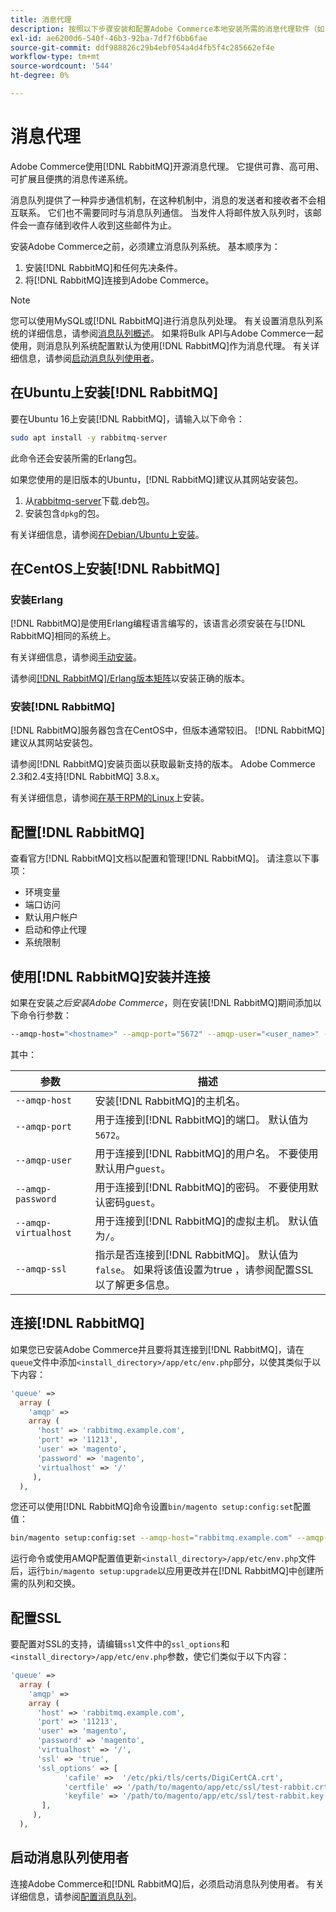 ```yaml
---
title: 消息代理
description: 按照以下步骤安装和配置Adobe Commerce本地安装所需的消息代理软件（如 [!DNL RabbitMQ]）。
exl-id: ae6200d6-540f-46b3-92ba-7df7f6bb6fae
source-git-commit: ddf988826c29b4ebf054a4d4fb5f4c285662ef4e
workflow-type: tm+mt
source-wordcount: '544'
ht-degree: 0%

---
```


# 消息代理

Adobe Commerce使用[!DNL RabbitMQ]开源消息代理。 它提供可靠、高可用、可扩展且便携的消息传递系统。

消息队列提供了一种异步通信机制，在这种机制中，消息的发送者和接收者不会相互联系。 它们也不需要同时与消息队列通信。 当发件人将邮件放入队列时，该邮件会一直存储到收件人收到这些邮件为止。

安装Adobe Commerce之前，必须建立消息队列系统。 基本顺序为：

1. 安装[!DNL RabbitMQ]和任何先决条件。
1. 将[!DNL RabbitMQ]连接到Adobe Commerce。

>[!NOTE]
>
>您可以使用MySQL或[!DNL RabbitMQ]进行消息队列处理。 有关设置消息队列系统的详细信息，请参阅[消息队列概述](https://developer.adobe.com/commerce/php/development/components/message-queues/)。 如果将Bulk API与Adobe Commerce一起使用，则消息队列系统配置默认为使用[!DNL RabbitMQ]作为消息代理。 有关详细信息，请参阅[启动消息队列使用者](../../configuration/cli/start-message-queues.md)。

## 在Ubuntu上安装[!DNL RabbitMQ]

要在Ubuntu 16上安装[!DNL RabbitMQ]，请输入以下命令：

```bash
sudo apt install -y rabbitmq-server
```

此命令还会安装所需的Erlang包。

如果您使用的是旧版本的Ubuntu，[!DNL RabbitMQ]建议从其网站安装包。

1. 从[rabbitmq-server](https://www.rabbitmq.com/download.html)下载.deb包。
1. 安装包含`dpkg`的包。

有关详细信息，请参阅[在Debian/Ubuntu上安装](https://www.rabbitmq.com/install-debian.html)。

## 在CentOS上安装[!DNL RabbitMQ]

### 安装Erlang

[!DNL RabbitMQ]是使用Erlang编程语言编写的，该语言必须安装在与[!DNL RabbitMQ]相同的系统上。

有关详细信息，请参阅[手动安装](https://www.erlang-solutions.com/downloads/)。

请参阅[[!DNL RabbitMQ]/Erlang版本矩阵](https://www.rabbitmq.com/which-erlang.html)以安装正确的版本。

### 安装[!DNL RabbitMQ]

[!DNL RabbitMQ]服务器包含在CentOS中，但版本通常较旧。 [!DNL RabbitMQ]建议从其网站安装包。

请参阅[!DNL RabbitMQ]安装页面以获取最新支持的版本。 Adobe Commerce 2.3和2.4支持[!DNL RabbitMQ] 3.8.x。

有关详细信息，请参阅[在基于RPM的Linux](https://www.rabbitmq.com/install-rpm.html)上安装。

## 配置[!DNL RabbitMQ]

查看官方[!DNL RabbitMQ]文档以配置和管理[!DNL RabbitMQ]。 请注意以下事项：

* 环境变量
* 端口访问
* 默认用户帐户
* 启动和停止代理
* 系统限制

## 使用[!DNL RabbitMQ]安装并连接

如果在安装&#x200B;_之后安装Adobe Commerce_，则在安装[!DNL RabbitMQ]期间添加以下命令行参数：

```bash
--amqp-host="<hostname>" --amqp-port="5672" --amqp-user="<user_name>" --amqp-password="<password>" --amqp-virtualhost="/"
```

其中：

| 参数 | 描述 |
|--- |--- |
| `--amqp-host` | 安装[!DNL RabbitMQ]的主机名。 |
| `--amqp-port` | 用于连接到[!DNL RabbitMQ]的端口。 默认值为`5672`。 |
| `--amqp-user` | 用于连接到[!DNL RabbitMQ]的用户名。 不要使用默认用户`guest`。 |
| `--amqp-password` | 用于连接到[!DNL RabbitMQ]的密码。 不要使用默认密码`guest`。 |
| `--amqp-virtualhost` | 用于连接到[!DNL RabbitMQ]的虚拟主机。 默认值为`/`。 |
| `--amqp-ssl` | 指示是否连接到[!DNL RabbitMQ]。 默认值为`false`。 如果将该值设置为true ，请参阅配置SSL以了解更多信息。 |

## 连接[!DNL RabbitMQ]

如果您已安装Adobe Commerce并且要将其连接到[!DNL RabbitMQ]，请在`queue`文件中添加`<install_directory>/app/etc/env.php`部分，以使其类似于以下内容：

```php
'queue' =>
  array (
    'amqp' =>
    array (
      'host' => 'rabbitmq.example.com',
      'port' => '11213',
      'user' => 'magento',
      'password' => 'magento',
      'virtualhost' => '/'
     ),
  ),
```

您还可以使用[!DNL RabbitMQ]命令设置`bin/magento setup:config:set`配置值：

```bash
bin/magento setup:config:set --amqp-host="rabbitmq.example.com" --amqp-port="11213" --amqp-user="magento" --amqp-password="magento" --amqp-virtualhost="/"
```

运行命令或使用AMQP配置值更新`<install_directory>/app/etc/env.php`文件后，运行`bin/magento setup:upgrade`以应用更改并在[!DNL RabbitMQ]中创建所需的队列和交换。

## 配置SSL

要配置对SSL的支持，请编辑`ssl`文件中的`ssl_options`和`<install_directory>/app/etc/env.php`参数，使它们类似于以下内容：

```php
'queue' =>
  array (
    'amqp' =>
    array (
      'host' => 'rabbitmq.example.com',
      'port' => '11213',
      'user' => 'magento',
      'password' => 'magento',
      'virtualhost' => '/',
      'ssl' => 'true',
      'ssl_options' => [
            'cafile' =>  '/etc/pki/tls/certs/DigiCertCA.crt',
            'certfile' => '/path/to/magento/app/etc/ssl/test-rabbit.crt',
            'keyfile' => '/path/to/magento/app/etc/ssl/test-rabbit.key'
       ],
     ),
  ),
```

## 启动消息队列使用者

连接Adobe Commerce和[!DNL RabbitMQ]后，必须启动消息队列使用者。 有关详细信息，请参阅[配置消息队列](../../configuration/cli/start-message-queues.md)。
